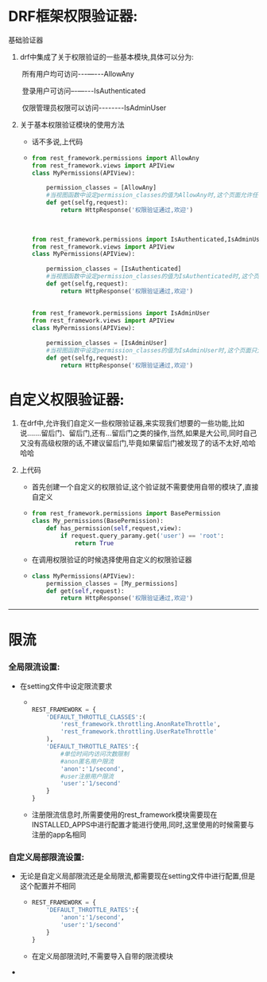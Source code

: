 # DRF框架权限验证器:

基础验证器

1. drf中集成了关于权限验证的一些基本模块,具体可以分为:

   ​			所有用户均可访问---—---AllowAny

   ​			登录用户可访问–-—---IsAuthenticated

   ​			仅限管理员权限可以访问--------IsAdminUser

2. 关于基本权限验证模块的使用方法

   - 话不多说,上代码

   - ```python
     from rest_framework.permissions import AllowAny
     from rest_framework.views import APIView
     class MyPermissions(APIView):
         
         permission_classes = [AllowAny]
         #当视图函数中设定permission_classes的值为AllowAny时,这个页面允许任何人访问,也就是说,相当于允许游客进行访问
         def get(selfg,request):
             return HttpResponse('权限验证通过,欢迎')
         
         
     
     from rest_framework.permissions import IsAuthenticated,IsAdminUser
     from rest_framework.views import APIView
     class MyPermissions(APIView):
         
         permission_classes = [IsAuthenticated]
         #当视图函数中设定permission_classes的值为IsAuthenticated时,这个页面允许任何用户访问,也就是说,只要你进行登录,就可以进行访问
         def get(selfg,request):
             return HttpResponse('权限验证通过,欢迎')
         
         
     from rest_framework.permissions import IsAdminUser
     from rest_framework.views import APIView
     class MyPermissions(APIView):
         
         permission_classes = [IsAdminUser]
         #当视图函数中设定permission_classes的值为IsAdminUser时,这个页面只允许拥有管理员权限的用户进行访问
         def get(selfg,request):
             return HttpResponse('权限验证通过,欢迎')
     ```

     

# 自定义权限验证器:

1. 在drf中,允许我们自定义一些权限验证器,来实现我们想要的一些功能,比如说.…...留后门、留后门,还有...留后门之类的操作,当然,如果是大公司,同时自己又没有高级权限的话,不建议留后门,毕竟如果留后门被发现了的话不太好,哈哈哈哈

2. 上代码

   - 首先创建一个自定义的权限验证,这个验证就不需要使用自带的模块了,直接自定义

   - ```python
     from rest_framework.permissions import BasePermission
     class My_permissions(BasePermission):
         def has_permission(self,request,view):
             if request.query_paramy.get('user') == 'root':
                 return True
     ```

   - 在调用权限验证的时候选择使用自定义的权限验证器

   - ```python
     class MyPermissions(APIView):
         permission_classes = [My_permissions]
         def get(self,request):
             return HttpResponse('权限验证通过,欢迎')
     ```



------



# 限流

### 全局限流设置:

- 在setting文件中设定限流要求

  - ```python
    
    REST_FRAMEWORK = {
        'DEFAULT_THROTTLE_CLASSES':(
            'rest_framework.throttling.AnonRateThrottle',
            'rest_framework.throttling.UserRateThrottle'
        ),
        'DEFAULT_THROTTLE_RATES':{
            #单位时间内访问次数限制
            #anon匿名用户限流
            'anon':'1/second',
            #user注册用户限流
            'user':'1/second'
        }
    }
    ```

  - 注册限流信息时,所需要使用的rest_framework模块需要现在INSTALLED_APPS中进行配置才能进行使用,同时,这里使用的时候需要与注册的app名相同



### 自定义局部限流设置:

- 无论是自定义局部限流还是全局限流,都需要现在setting文件中进行配置,但是这个配置并不相同

  - ```python
    REST_FRAMEWORK = {
        'DEFAULT_THROTTLE_RATES':{
            'anon':'1/second',
            'user':'1/second'
        }
    }
    ```

  - 在定义局部限流时,不需要导入自带的限流模块

- 